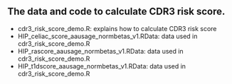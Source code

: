 ## The data and code to calculate CDR3 risk score.

- cdr3_risk_score_demo.R: explains how to calculate CDR3 risk score
- HIP_celiac_score_aausage_normbetas_v1.RData: data used in cdr3_risk_score_demo.R
- HIP_rascore_aausage_normbetas_v1.RData: data used in cdr3_risk_score_demo.R
- HIP_t1dscore_aausage_normbetas_v1.RData: data used in cdr3_risk_score_demo.R


